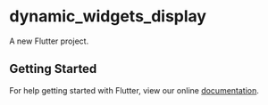# dynamic_widgets_display

A new Flutter project.

## Getting Started

For help getting started with Flutter, view our online
[documentation](https://flutter.io/).
